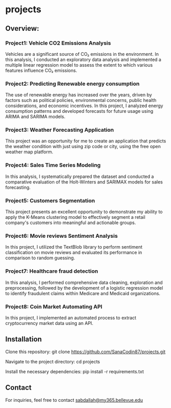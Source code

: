 # projects

## Overview:

### Project1: Vehicle CO2 Emissions Analysis

Vehicles are a significant source of CO₂ emissions in the environment. In this analysis, I conducted an exploratory data analysis and implemented a multiple linear regression model to assess the extent to which various features influence CO₂ emissions.


### Project2: Predicting Renewable energy consumption

The use of renewable energy has increased over the years, driven by factors such as political policies, environmental concerns, public health considerations, and economic incentives.
In this project, I analyzed energy consumption patterns and developed forecasts for future usage using ARIMA and SARIMA models.


### Project3: Weather Forecasting Application

This project was an opportunity for me to create an application that predicts the weather condition with just using zip code or city, using the free open weather map platform.


### Project4: Sales Time Series Modeling

In this analysis, I systematically prepared the dataset and conducted a comparative evaluation of the Holt-Winters and SARIMAX models for sales forecasting.


### Project5: Customers Segmentation

This project presents an excellent opportunity to demonstrate my ability to apply the K-Means clustering model to effectively segment a retail company's customers into meaningful and actionable groups.


### Project6: Movie reviews Sentiment Analysis

In this project, I utilized the TextBlob library to perform sentiment classification on movie reviews and evaluated its performance in comparison to random guessing.


### Project7: Healthcare fraud detection

In this analysis, I performed comprehensive data cleaning, exploration and preprocessing, followed by the development of a logistic regression model to identify fraudulent claims within Medicare and Medicaid organizations.


### Project8: Coin Market Automating API

In this project, I implemented an automated process to extract cryptocurrency market data using an API.


## Installation

Clone this repository:
git clone https://github.com/SanaCodin87/projects.git

Navigate to the project directory:
cd projects

Install the necessary dependencies:
pip install -r requirements.txt


## Contact
For inquiries, feel free to contact sabdallah@my365.bellevue.edu
